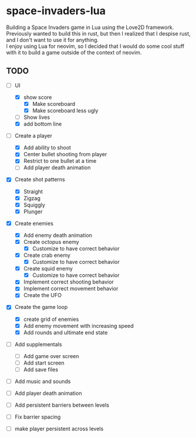 # space-invaders-lua

Building a Space Invaders game in Lua using the Love2D framework.
Previously wanted to build this in rust, but then I realized 
that I despise rust, and I don't want to use it for anything.  
I enjoy using Lua for neovim, so I decided that I would do some 
cool stuff with it to build a game outside of the context of neovim.


## TODO 

- [ ] UI 
    - [x] show score
        - [x] Make scoreboard
        - [x] Make scoreboard less ugly
    - [ ] Show lives
    - [x] add bottom line 

- [ ] Create a player 
    - [x] Add ability to shoot
    - [x] Center bullet shooting from player 
    - [x] Restrict to one bullet at a time
    - [ ] Add player death animation 

- [x] Create shot patterns 
    - [x] Straight 
    - [x] Zigzag
    - [x] Squiggly
    - [x] Plunger

- [x] Create enemies
    - [x] Add enemy death animation
    - [x] Create octopus enemy
        - [x] Customize to have correct behavior
    - [x] Create crab enemy
        - [x] Customize to have correct behavior
    - [x] Create squid enemy
        - [x] Customize to have correct behavior
    - [x] Implement correct shooting behavior
    - [x] Implement correct movement behavior 
    - [x] Create the UFO 

- [x] Create the game loop
    - [x] create grid of enemies
    - [x] Add enemy movement with increasing speed 
    - [x] Add rounds and ultimate end state 

- [ ] Add supplementals
    - [ ] Add game over screen 
    - [ ] Add start screen
    - [ ] Add save files

- [ ] Add music and sounds 
- [ ] Add player death animation 
- [ ] Add persistent barriers between levels 
- [ ] Fix barrier spacing 
- [ ] make player persistent across levels 



